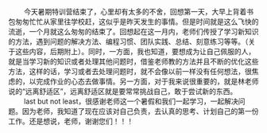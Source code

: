 &nbsp;&nbsp;&nbsp;&nbsp;&nbsp;&nbsp;&nbsp;&nbsp;今天暑期特训营结束了，心里却有太多的不舍，回想第一天，大早上背着书包匆匆忙忙从家里往学校赶，这似乎是昨天发生的事情。但是时间就是这么飞快的流逝，一个月就这么匆匆的结束了。回想起在这一月内，老师们传授了学习新知识的方法，遇到问题的解决方法、编程习惯、团队实践、总结、刻意练习等等。（关于这些内容，后期附上）。同时，一方面，我也知道，要想成为让自己佩服的人，就是当学习新的知识或者处理其他问题时，借鉴老师教的方法并且不断的优化这些方法，这样的话，学习或者去处理问题时，就不会像以前一样没有任何想法，很焦虑的，以完成作业的心态去做事情。另一方面，对于我来说很重要的，就是林老师说的“远离舒适区”，远离舒适区就是要常常挑战自己，敢于尝试新的东西。
&nbsp;&nbsp;&nbsp;&nbsp;&nbsp;&nbsp;&nbsp;&nbsp;last but not least，很感谢老师这一个暑假和我们一起学习，一起解决问题。因为老师，我知道了现在应该对自己负责，去认真的思考、计划自己的第一份工作。还是想说，老师，谢谢您们！！！
